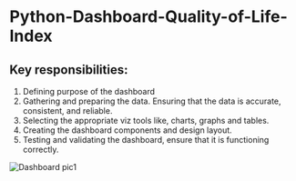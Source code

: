 # Python-Dashboard-Quality-of-Life-Index

## Key responsibilities:
1. Defining purpose of the dashboard
2. Gathering and preparing the data. Ensuring that the data is accurate, consistent, and reliable.
3. Selecting the appropriate viz tools like, charts, graphs and tables.
4. Creating the dashboard components and design layout.
5. Testing and validating the dashboard, ensure that it is functioning correctly. 

![Dashboard pic1](https://user-images.githubusercontent.com/101876451/225979604-4299bbc2-ea00-4816-b9e3-0c98353e219f.png)
